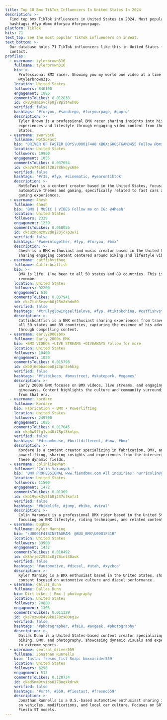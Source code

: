 ```yaml
---
title: Top 10 Bmx TikTok Influencers In United States In 2024
description: >-
  Find top bmx TikTok influencers in United States in 2024. Most popular
  hashtags: #fyp #bmx #foryou #foryourpage.
platform: TikTok
hits: 71
text_top: See the most popular TikTok influencers on inBeat.
text_bottom: >-
  Our database holds 71 TikTok influencers like this in United States for you to
  contact.
profiles:
  - username: tylerbrown316
    fullname: tylerbrown316
    bio: >-
      Professional BMX racer. Showing you my world one video at a time!
      @tylerbrown316
    location: United States
    followers: 846100
    engagement: 1886
    commentsToLikes: 0.012838
    id: ck83ysm1ovclp0j78pit4wh06
    verified: false
    hashtags: '#foryou, #sandiego, #foryourpage, #gopro'
    description: >-
      Tyler Brown is a professional BMX racer sharing insights into his racing
      experiences and lifestyle through engaging video content from the United
      States.
  - username: swervoc6
    fullname: NotSoFast
    bio: "DRIVER OF FASTER BOYS\U0001F4A8 XBOX:GHOSTGAM3455 Follow @bmx__brodie"
    location: United States
    followers: 19900
    engagement: 1055
    commentsToLikes: 0.037054
    id: cka7o74ib0ll20i78hkqyx68e
    verified: false
    hashtags: '#r35, #fyp, #cinematic, #yearontiktok'
    description: >-
      NotSoFast is a content creator based in the United States, focusing on
      automotive themes and gaming, specifically related to fast cars and Xbox
      gaming experiences.
  - username: 4hesh
    fullname: 4hesh
    bio: 'BMX | MUSIC | VIBES Follow me on IG: @4hesh'
    location: United States
    followers: 2329
    engagement: 1259
    commentsToLikes: 0.058055
    id: ckcuzn6mzmv2d0j23jc7p3w71
    verified: false
    hashtags: '#wewintogether, #fyp, #foryou, #bmx'
    description: >-
      4hesh is a BMX enthusiast and music creator based in the United States,
      sharing engaging content centered around biking and lifestyle vibes.
  - username: catfishvsthug
    fullname: Catfishcatfish
    bio: >-
      BMX is life. I’ve been to all 50 states and 89 countries. This is how I
      remember
    location: United States
    followers: 92200
    engagement: 616
    commentsToLikes: 0.037941
    id: ckc7tih3exwbb0j23m8xhdx69
    verified: false
    hashtags: '#trulyglowingselfielove, #fyp, #tiktokchina, #catfishvsthug'
    description: >-
      Catfishcatfish is a BMX enthusiast sharing experiences from travels across
      all 50 states and 89 countries, capturing the essence of his adventures
      through compelling content.
  - username: early2000sbmx
    fullname: Early 2000s BMX
    bio: •BMX VIDEOS •LIVE STREAMS •GIVEAWAYS Follow for more
    location: United States
    followers: 10400
    engagement: 1020
    commentsToLikes: 0.015798
    id: ckb0j6dbbadoo0j23pr3ehbzg
    verified: false
    hashtags: '#fitbikeco, #bmxstreet, #skatepark, #xgames'
    description: >-
      Early 2000s BMX focuses on BMX videos, live streams, and engaging
      giveaways. Content highlights the culture and community surrounding BMX
      from that era.
  - username: kordare
    fullname: Kordare
    bio: Fabrication • BMX • Powerlifting
    location: United States
    followers: 249700
    engagement: 1085
    commentsToLikes: 0.017645
    id: cka0w97fg1vp40i78pf3kmlps
    verified: false
    hashtags: '#dreamhouse, #builtdifferent, #bmw, #bmx'
    description: >-
      Kordare is a content creator specializing in fabrication, BMX, and
      powerlifting, sharing insights and experiences from the intersection of
      these dynamic fields.
  - username: colinlikewhat
    fullname: 'Colin Varanyak '
    bio: 'BMX PROFESSIONAL www.fiendbmx.com All inquiries: hurricolin@gmail.com'
    location: United States
    followers: 11500
    engagement: 1472
    commentsToLikes: 0.01369
    id: ckb19yek3y5lb0j237olkmfz1
    verified: false
    hashtags: '#bikelife, #jump, #bike, #viral'
    description: >-
      Colin Varanyak is a professional BMX rider based in the United States,
      focusing on BMX lifestyle, riding techniques, and related content.
  - username: bugbmx
    fullname: Kyler Manning
    bio: "\U0001F41BINSTAGRAM: @BUG_BMX\U0001F41B"
    location: United States
    followers: 33900
    engagement: 1432
    commentsToLikes: 0.010492
    id: ck8hrjo72934c0j78int30auk
    verified: false
    hashtags: '#automotive, #diesel, #utah, #xyzbca'
    description: >-
      Kyler Manning is a BMX enthusiast based in the United States, sharing
      content focused on automotive culture and diesel performance.
  - username: dallas_dunn
    fullname: Dallas Dunn
    bio: Dirt bikes | Bmx | photography
    location: United States
    followers: 70800
    engagement: 1305
    commentsToLikes: 0.011329
    id: cka7ozw0k4y9k0i78zx00og1w
    verified: false
    hashtags: '#photographer, #fa18, #avgeek, #photography'
    description: >-
      Dallas Dunn is a United States-based content creator specializing in dirt
      biking, BMX, and photography, showcasing dynamic visuals and experiences
      in extreme sports.
  - username: central_driver559
    fullname: Jonathan Runnells
    bio: 'Insta: fresno_fist Snap: bmxxxrider559'
    location: United States
    followers: 6296
    engagement: 512
    commentsToLikes: 0.120734
    id: ckad5nm9tvios0i78oqxkdrwk
    verified: false
    hashtags: '#srt4, #559, #fiestast, #fresno559'
    description: >-
      Jonathan Runnells is a U.S.-based automotive enthusiast sharing insights
      on vehicles, modifications, and local car culture. Focuses on SRT4 and
      Fiesta ST models.
---
```



